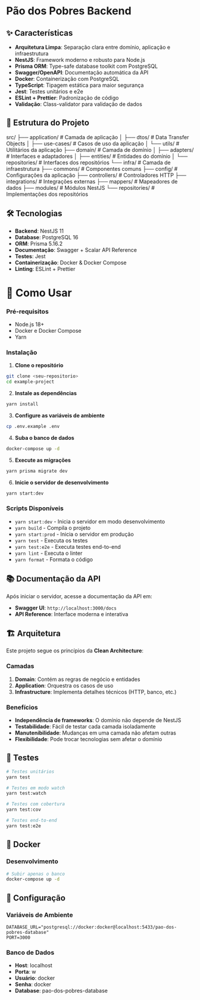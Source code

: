 # Pão dos Pobres Backend

## ✨ Características

- **Arquitetura Limpa**: Separação clara entre domínio, aplicação e infraestrutura
- **NestJS**: Framework moderno e robusto para Node.js
- **Prisma ORM**: Type-safe database toolkit com PostgreSQL
- **Swagger/OpenAPI**: Documentação automática da API
- **Docker**: Containerização com PostgreSQL
- **TypeScript**: Tipagem estática para maior segurança
- **Jest**: Testes unitários e e2e
- **ESLint + Prettier**: Padronização de código
- **Validação**: Class-validator para validação de dados

## 📁 Estrutura do Projeto

src/
├── application/ # Camada de aplicação
│ ├── dtos/ # Data Transfer Objects
│ ├── use-cases/ # Casos de uso da aplicação
│ └── utils/ # Utilitários da aplicação
├── domain/ # Camada de domínio
│ ├── adapters/ # Interfaces e adaptadores
│ ├── entities/ # Entidades do domínio
│ └── repositories/ # Interfaces dos repositórios
└── infra/ # Camada de infraestrutura
├── commons/ # Componentes comuns
├── config/ # Configurações da aplicação
├── controllers/ # Controladores HTTP
├── integrations/ # Integrações externas
├── mappers/ # Mapeadores de dados
├── modules/ # Módulos NestJS
└── repositories/ # Implementações dos repositórios

## 🛠️ Tecnologias

- **Backend**: NestJS 11
- **Database**: PostgreSQL 16
- **ORM**: Prisma 5.16.2
- **Documentação**: Swagger + Scalar API Reference
- **Testes**: Jest
- **Containerização**: Docker & Docker Compose
- **Linting**: ESLint + Prettier

# 🚀 Como Usar

### Pré-requisitos

- Node.js 18+
- Docker e Docker Compose
- Yarn

### Instalação

1. **Clone o repositório**

```bash
git clone <seu-repositorio>
cd example-project
```

2. **Instale as dependências**

```bash
yarn install
```

3. **Configure as variáveis de ambiente**

```bash
cp .env.example .env
```

4. **Suba o banco de dados**

```bash
docker-compose up -d
```

5. **Execute as migrações**

```bash
yarn prisma migrate dev
```

6. **Inicie o servidor de desenvolvimento**

```bash
yarn start:dev
```

### Scripts Disponíveis

- `yarn start:dev` - Inicia o servidor em modo desenvolvimento
- `yarn build` - Compila o projeto
- `yarn start:prod` - Inicia o servidor em produção
- `yarn test` - Executa os testes
- `yarn test:e2e` - Executa testes end-to-end
- `yarn lint` - Executa o linter
- `yarn format` - Formata o código

## 📚 Documentação da API

Após iniciar o servidor, acesse a documentação da API em:

- **Swagger UI**: `http://localhost:3000/docs`
- **API Reference**: Interface moderna e interativa

## 🏗️ Arquitetura

Este projeto segue os princípios da **Clean Architecture**:

### Camadas

1. **Domain**: Contém as regras de negócio e entidades
2. **Application**: Orquestra os casos de uso
3. **Infrastructure**: Implementa detalhes técnicos (HTTP, banco, etc.)

### Benefícios

- **Independência de frameworks**: O domínio não depende de NestJS
- **Testabilidade**: Fácil de testar cada camada isoladamente
- **Manutenibilidade**: Mudanças em uma camada não afetam outras
- **Flexibilidade**: Pode trocar tecnologias sem afetar o domínio

## 🧪 Testes

```bash
# Testes unitários
yarn test

# Testes em modo watch
yarn test:watch

# Testes com cobertura
yarn test:cov

# Testes end-to-end
yarn test:e2e
```

## 🐳 Docker

### Desenvolvimento

```bash
# Subir apenas o banco
docker-compose up -d

```

## 🔧 Configuração

### Variáveis de Ambiente

```env
DATABASE_URL="postgresql://docker:docker@localhost:5433/pao-dos-pobres-database"
PORT=3000
```

### Banco de Dados

- **Host**: localhost
- **Porta**: w
- **Usuário**: docker
- **Senha**: docker
- **Database**: pao-dos-pobres-database

